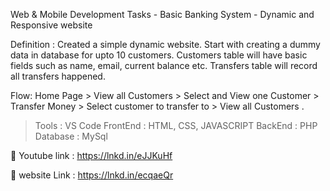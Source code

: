 Web & Mobile Development Tasks - Basic Banking System - Dynamic and Responsive website

Definition : Created a simple dynamic website. Start with creating a dummy data in database for upto 10 customers. Customers table will have basic fields such as name, email, current balance etc. Transfers table will record all transfers happened.

Flow: Home Page > View all Customers > Select and View one Customer > Transfer Money > Select customer to transfer to > View all Customers .

> Tools : VS Code
> FrontEnd : HTML, CSS, JAVASCRIPT
> BackEnd : PHP
> Database : MySql

🔗 Youtube link : 
https://lnkd.in/eJJKuHf

🔗 website Link :
https://lnkd.in/ecqaeQr
